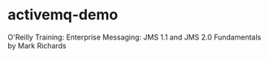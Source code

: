 activemq-demo
=============

O'Reilly Training:
Enterprise Messaging: JMS 1.1 and JMS 2.0 Fundamentals
by Mark Richards
